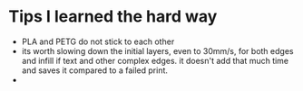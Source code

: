 

# Tips I learned the hard way

- PLA and PETG do not stick to each other
- its worth slowing down the initial layers, even to 30mm/s, for both edges and infill if text and other complex edges. it doesn't add that much time and saves it compared to a failed print.
- 